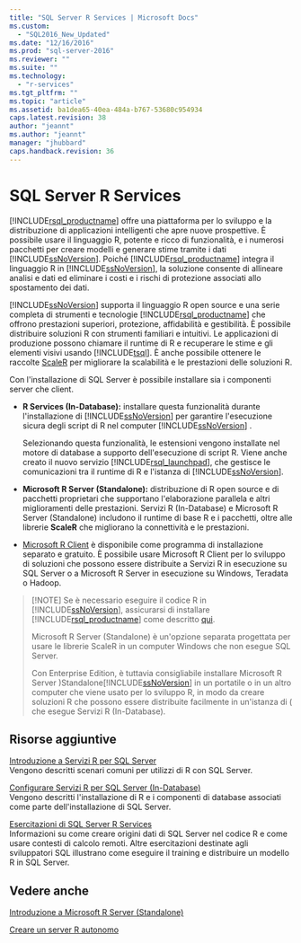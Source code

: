 ```yaml
---
title: "SQL Server R Services | Microsoft Docs"
ms.custom: 
  - "SQL2016_New_Updated"
ms.date: "12/16/2016"
ms.prod: "sql-server-2016"
ms.reviewer: ""
ms.suite: ""
ms.technology: 
  - "r-services"
ms.tgt_pltfrm: ""
ms.topic: "article"
ms.assetid: ba1dea65-40ea-484a-b767-53680c954934
caps.latest.revision: 38
author: "jeannt"
ms.author: "jeannt"
manager: "jhubbard"
caps.handback.revision: 36
---
```

# SQL Server R Services
  [!INCLUDE[rsql_productname](../../includes/rsql-productname-md.md)] offre una piattaforma per lo sviluppo e la distribuzione di applicazioni intelligenti che apre nuove prospettive. È possibile usare il linguaggio R, potente e ricco di funzionalità, e i numerosi pacchetti per creare modelli e generare stime tramite i dati [!INCLUDE[ssNoVersion](../../includes/ssnoversion-md.md)]. Poiché [!INCLUDE[rsql_productname](../../includes/rsql-productname-md.md)] integra il linguaggio R in [!INCLUDE[ssNoVersion](../../includes/ssnoversion-md.md)], la soluzione consente di allineare analisi e dati ed eliminare i costi e i rischi di protezione associati allo spostamento dei dati.  
  
 [!INCLUDE[ssNoVersion](../../includes/ssnoversion-md.md)] supporta il linguaggio R open source e una serie completa di strumenti e tecnologie [!INCLUDE[rsql_productname](../../includes/rsql-productname-md.md)] che offrono prestazioni superiori, protezione, affidabilità e gestibilità. È possibile distribuire soluzioni R con strumenti familiari e intuitivi. Le applicazioni di produzione possono chiamare il runtime di R e recuperare le stime e gli elementi visivi usando [!INCLUDE[tsql](../../includes/tsql-md.md)]. È anche possibile ottenere le raccolte [ScaleR](https://msdn.microsoft.com/microsoft-r/scaler/scaler) per migliorare la scalabilità e le prestazioni delle soluzioni R.  
  
Con l'installazione di SQL Server è possibile installare sia i componenti server che client.  
  
+   **R Services (In-Database):** installare questa funzionalità durante l'installazione di [!INCLUDE[ssNoVersion](../../includes/ssnoversion-md.md)] per garantire l'esecuzione sicura degli script di R nel computer [!INCLUDE[ssNoVersion](../../includes/ssnoversion-md.md)] .  
  
     Selezionando questa funzionalità, le estensioni vengono installate nel motore di database a supporto dell'esecuzione di script R. Viene anche creato il nuovo servizio [!INCLUDE[rsql_launchpad](../../includes/rsql-launchpad-md.md)], che gestisce le comunicazioni tra il runtime di R e l'istanza di [!INCLUDE[ssNoVersion](../../includes/ssnoversion-md.md)].  
  
+   **Microsoft R Server (Standalone):** distribuzione di R open source e di pacchetti proprietari che supportano l'elaborazione parallela e altri miglioramenti delle prestazioni. Servizi R (In-Database) e Microsoft R Server (Standalone) includono il runtime di base R e i pacchetti, oltre alle librerie **ScaleR** che migliorano la connettività e le prestazioni. 
  
+    [Microsoft R Client](https://msdn.microsoft.com/microsoft-r/index#mrc) è disponibile come programma di installazione separato e gratuito.  È possibile usare Microsoft R Client per lo sviluppo di soluzioni che possono essere distribuite a Servizi R in esecuzione su SQL Server o a Microsoft R Server in esecuzione su Windows, Teradata o Hadoop. 
     

  > [!NOTE] Se è necessario eseguire il codice R in [!INCLUDE[ssNoVersion](../../includes/ssnoversion-md.md)], assicurarsi di installare [!INCLUDE[rsql_productname](../../includes/rsql-productname-md.md)] come descritto [qui](../../advanced-analytics/r-services/set-up-sql-server-r-services-in-database.md).
  >  
  > Microsoft R Server \(Standalone\) è un'opzione separata progettata per usare le librerie ScaleR in un computer Windows che non esegue SQL Server. 
>   
>  Con Enterprise Edition, è tuttavia consigliabile installare Microsoft R Server \)Standalone[!INCLUDE[ssNoVersion](../../includes/ssnoversion-md.md)] in un portatile o in un altro computer che viene usato per lo sviluppo R, in modo da creare soluzioni R che possono essere distribuite facilmente in un'istanza di \( che esegue Servizi R \(In-Database\).
  
## <a name="additional-resources"></a>Risorse aggiuntive  
  
 [Introduzione a Servizi R per SQL Server](../../advanced-analytics/r-services/getting-started-with-sql-server-r-services.md)   
 Vengono descritti scenari comuni per utilizzi di R con SQL Server.  
  
[Configurare Servizi R per SQL Server (In-Database)](../../advanced-analytics/r-services/set-up-sql-server-r-services-in-database.md)  
Vengono descritti l'installazione di R e i componenti di database associati come parte dell'installazione di SQL Server.  
  
[Esercitazioni di SQL Server R Services](../../advanced-analytics/r-services/sql-server-r-services-tutorials.md)  
Informazioni su come creare origini dati di SQL Server nel codice R e come usare contesti di calcolo remoti. Altre esercitazioni destinate agli sviluppatori SQL illustrano come eseguire il training e distribuire un modello R in SQL Server.  
  
## <a name="see-also"></a>Vedere anche  
  
 [Introduzione a Microsoft R Server &#40;Standalone&#41;](../../advanced-analytics/r-services/getting-started-with-microsoft-r-server-standalone.md)  
 
 [Creare un server R autonomo](../../advanced-analytics/r-services/create-a-standalone-r-server.md) 
  